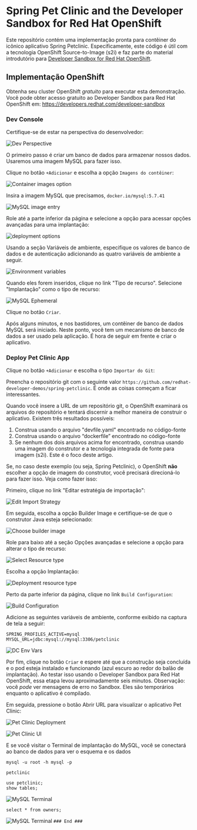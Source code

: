 # Spring Pet Clinic and the Developer Sandbox for Red Hat OpenShift

Este repositório contém uma implementação pronta para contêiner do icônico aplicativo Spring Petclinic. Especificamente, este código é útil com a tecnologia OpenShift Source-to-Image (s2i) e faz parte do material introdutório para [Developer Sandbox for Red Hat OpenShift](https://developers.redhat.com/developer-sandbox).

## Implementação OpenShift
Obtenha seu cluster OpenShift *gratuito* para executar esta demonstração. Você pode obter acesso gratuito ao Developer Sandbox para Red Hat OpenShift em: https://developers.redhat.com/developer-sandbox


### Dev Console

Certifique-se de estar na perspectiva do desenvolvedor:

![Dev Perspective](images/3-switch-perspective.png)  

O primeiro passo é criar um banco de dados para armazenar nossos dados. Usaremos uma imagem MySQL para fazer isso.

Clique no botão `+Adicionar` e escolha a opção `Imagens do contêiner`:

![Container images option](images/container_images_option.png)

Insira a imagem MySQL que precisamos, `docker.io/mysql:5.7.41`


![MySQL image entry](images/deploy_image_mysql.png)  

Role até a parte inferior da página e selecione a opção para acessar opções avançadas para uma implantação:

![deployment options](images/advanced%20options%20deployment.png)

Usando a seção Variáveis ​​de ambiente, especifique os valores de banco de dados e de autenticação adicionando as quatro variáveis ​​de ambiente a seguir. 

![Environment variables](images/deploy_environment_variables.png)

Quando eles forem inseridos, clique no link "Tipo de recurso". Selecione "Implantação" como o tipo de recurso:


![MySQL Ephemeral](images/deploy_resource_type.png)  

Clique no botão `Criar`.

Após alguns minutos, e nos bastidores, um contêiner de banco de dados MySQL será iniciado. Neste ponto, você tem um mecanismo de banco de dados a ser usado pela aplicação. É hora de seguir em frente e criar o aplicativo.

### Deploy Pet Clinic App

Clique no botão `+Adicionar` e escolha o tipo `Importar do Git`:

Preencha o repositório git com o seguinte valor `https://github.com/redhat-developer-demos/spring-petclinic`. É onde as coisas começam a ficar interessantes.

Quando você insere a URL de um repositório git, o OpenShift examinará os arquivos do repositório e tentará discernir a melhor maneira de construir o aplicativo. Existem três resultados possíveis:
1. Construa usando o arquivo "devfile.yaml" encontrado no código-fonte
1. Construa usando o arquivo “dockerfile” encontrado no código-fonte
1. Se nenhum dos dois arquivos acima for encontrado, construa usando uma imagem do construtor e a tecnologia integrada de fonte para imagem (s2i). Este é o foco deste artigo.

Se, no caso deste exemplo (ou seja, Spring Petclinic), o OpenShift **não** escolher a opção de imagem do construtor, você precisará direcioná-lo para fazer isso. Veja como fazer isso:

Primeiro, clique no link "Editar estratégia de importação":

![Edit Import Strategy](images/edit_import_strategy.png)  

Em seguida, escolha a opção Builder Image e certifique-se de que o construtor Java esteja selecionado:

![Choose builder image](images/select_builder_image.png)

Role para baixo até a seção Opções avançadas e selecione a opção para alterar o tipo de recurso:

![Select Resource type](images/advanced_options.png)  

Escolha a opção Implantação:  

![Deployment resource type](images/resource_type_deployment.png)  

Perto da parte inferior da página, clique no link `Build Configuration`:

![Build Configuration](images/advanced_options_build_configuration.png)

Adicione as seguintes variáveis ​​de ambiente, conforme exibido na captura de tela a seguir:

```
SPRING_PROFILES_ACTIVE=mysql
MYSQL_URL=jdbc:mysql://mysql:3306/petclinic
```

![DC Env Vars](images/9-app-env-vars.png)

Por fim, clique no botão `Criar` e espere até que a construção seja concluída e o pod esteja instalado e funcionando (azul escuro ao redor do balão de implantação). Ao testar isso usando o Developer Sandbox para Red Hat OpenShift, essa etapa levou aproximadamente seis minutos. Observação: você *pode* ver mensagens de erro no Sandbox. Eles são temporários enquanto o aplicativo é compilado.

Em seguida, pressione o botão Abrir URL para visualizar o aplicativo Pet Clinic:

![Pet Clinic Deployment](images/10-petclinic-url.png)


![Pet Clinic UI](images/11-output-ui.png)

E se você visitar o Terminal de implantação do MySQL, você se conectará ao banco de dados para ver o esquema e os dados

```
mysql -u root -h mysql -p

petclinic

use petclinic;
show tables;
```

![MySQL Terminal](images/12-mysql-terminal-1.png)

```
select * from owners;
```

![MySQL Terminal](images/13-mysql-terminal-2.png)
`### End ###`
